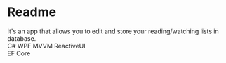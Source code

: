 # Readme
It's an app that allows you to edit and store your reading/watching lists in database.    
C# WPF MVVM ReactiveUI   
EF Core    
